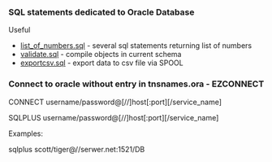 ### SQL statements dedicated to Oracle Database

Useful
* [list_of_numbers.sql](list_of_numbers.sql) - several sql statements returning list of numbers
* [validate.sql](validate.sql) - compile objects in current schema
* [exportcsv.sql](exportcsv.sql) - export data to csv file via SPOOL

### Connect to oracle without entry in tnsnames.ora - EZCONNECT

CONNECT username/password@[//]host[:port][/service_name]

SQLPLUS username/password@[//]host[:port][/service_name]

Examples:

sqlplus scott/tiger@//serwer.net:1521/DB
